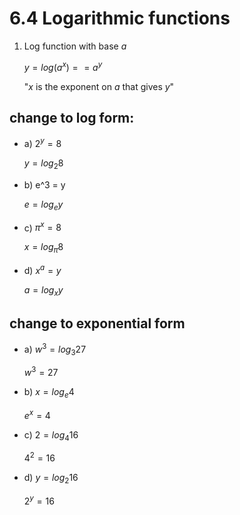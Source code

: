 # 6.4 Logarithmic functions

1. Log function with base $a$ 

    $y=log(a^x) == a^y$

    "$x$ is the exponent on $a$ that gives $y$"

## change to log form:

- a) $2^y = 8$

    $y = log{_2}8$

- b) e^3 = y

    $e = log{_e}y$

- c) $\pi^x = 8$

    $x = log{_\pi}8$

- d) $x^a = y$

    $a = log{_x}y$

## change to exponential form

- a) $w^3 = log{_3}27$

    $w^3 = 27$

- b) $x = log{_e}4$

    $e^x = 4$

- c) $2 = log{_4}16$

    $4^2 = 16$

- d) $y = log{_2}16$

    $2^y = 16$
